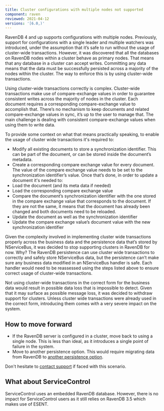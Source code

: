 ```yaml
---
title: Cluster configurations with multiple nodes not supported
component: raven
reviewed: 2021-04-12
versions: '[6.0,)'
---
```


RavenDB 4 and up supports configurations with multiple nodes. Previously, support for configurations with a single leader and multiple watchers was introduced, under the assumption that it’s safe to run without the usage of cluster-wide transactions. However, it was discovered that all the databases on RavenDB nodes within a cluster behave as primary nodes. That means that any database in a cluster can accept writes. Committing any data means that the data must be successfully persisted across a majority of the nodes within the cluster. The way to enforce this is by using cluster-wide transactions.

Using cluster-wide transactions correctly is complex. Cluster-wide transactions make use of compare-exchange values in order to guarantee consistent writes across the majority of nodes in the cluster. Each document requires a corresponding compare-exchange value to accomplish that. There’s no mechanism to keep documents and related compare-exchange values in sync, it’s up to the user to manage that. The main challenge is dealing with consistent compare-exchange values when using them to write data.

To provide some context on what that means practically speaking, to enable the usage of cluster wide transactions it's required to:
- Modify all existing documents to store a synchronization identifier. This can be part of the document, or can be stored inside the document’s metadata.
- Create a corresponding compare exchange value for every document. The value of the compare exchange value needs to be set to the synchronization identifier’s value.
Once that’s done, in order to update a document it's needed to:
- Load the document (and its meta data if needed)
- Load the corresponding compare exchange value
- Compare the document’s synchronization identifier with the one stored in the compare exchange value that corresponds to the document. If they are not the same, it means that the document has already been changed and both documents need to be reloaded.
- Update the document as well as the synchronization identifier
- Update the compare exchange value’s document value with the new synchronization identifier

Given the complexity involved in implementing cluster wide transactions properly across the business data and the persistence data that’s stored by NServiceBus, it was decided to stop supporting clusters in RavenDB for now. Why? The RavenDB persistence can use cluster wide transactions to correctly and safely store NServiceBus data, but the persistence can’t make sure any business data modified in an NServiceBus handler is safe. Each handler would need to be reassessed using the steps listed above to ensure correct usage of cluster-wide transactions.

Not using cluster-wide transactions in the correct form for the business data would result in possible data loss that is impossible to detect. Given that it may surface as possible message loss, it was decided to withdraw support for clusters. Unless cluster wide transactions were already used in the correct form, introducing them comes with a very severe impact on the system.

## How to move forward

- If the RavenDB server is configured in a cluster, move back to using a single node. This is less than ideal, as it introduces a single point of failure in the system.
- Move to another persistence option. This would require migrating data from RavenDB to [another persistence option](/persistence).

Don't hesitate to [contact support](https://particular.net/support) if faced with this scenario.

## What about ServiceControl

ServiceControl uses an embedded RavenDB database. However, there is no impact for ServiceControl users as it still relies on RavenDB 3.5 which makes use of ESENT.
